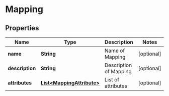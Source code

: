 

# Mapping


## Properties

| Name | Type | Description | Notes |
|------------ | ------------- | ------------- | -------------|
|**name** | **String** | Name of Mapping |  [optional] |
|**description** | **String** | Description of Mapping |  [optional] |
|**attributes** | [**List&lt;MappingAttribute&gt;**](MappingAttribute.md) | List of attributes |  [optional] |



